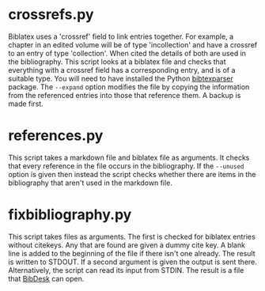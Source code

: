 # crossrefs.py

Biblatex uses a 'crossref' field to link entries together. For example, a chapter in an edited volume will be of type 'incollection' and have a crossref to an entry of type 'collection'. When cited the details of both are used in the bibliography. This script looks at a biblatex file and checks that everything with a crossref field has a corresponding entry, and is of a suitable type. You will need to have installed the Python [bibtexparser](https://pypi.python.org/pypi/bibtexparser) package. The `--expand` option modifies the file by copying the information from the referenced entries into those that reference them. A backup is made first.

# references.py

This script takes a markdown file and biblatex file as arguments. It checks that every reference in the file occurs in the bibliography. If the `--unused` option is given then instead the script checks whether there are items in the bibliography that aren't used in the markdown file.

# fixbibliography.py

This script takes files as arguments. The first is checked for biblatex entries without citekeys. Any that are found are given a dummy cite key. A blank line is added to the beginning of the file if there isn't one already. The result is written to STDOUT. If a second argument is given the output is sent there. Alternatively, the script can read its input from STDIN. The result is a file that [BibDesk](http://bibdesk.sourceforge.net) can open.
